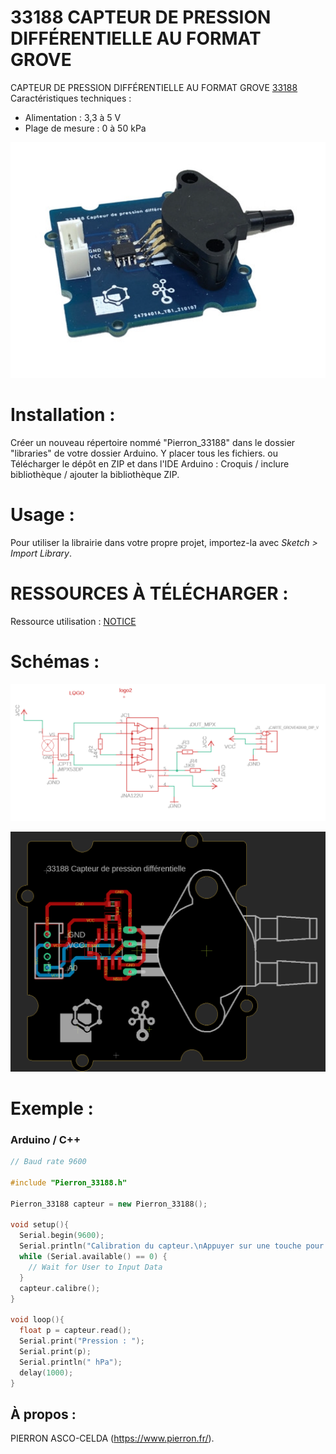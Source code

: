 # 33188 CAPTEUR DE PRESSION DIFFÉRENTIELLE AU FORMAT GROVE

CAPTEUR DE PRESSION DIFFÉRENTIELLE AU FORMAT GROVE [33188](https://www.pierron.fr/capteur-de-pression-dans-un-liquide.html)
Caractéristiques techniques :
- Alimentation : 3,3 à 5 V
- Plage de mesure : 0 à 50 kPa

![33188](/img/L-33188.png)

# Installation :
Créer un nouveau répertoire nommé "Pierron_33188" dans le dossier "libraries" de votre dossier Arduino.
Y placer tous les fichiers.
ou
Télécharger le dépôt en ZIP et dans l'IDE Arduino : Croquis / inclure bibliothèque / ajouter la bibliothèque ZIP.

# Usage :
Pour utiliser la librairie dans votre propre projet, importez-la avec  *Sketch > Import Library*.

# RESSOURCES À TÉLÉCHARGER :

Ressource utilisation : [NOTICE](https://github.com/pierron-asco-celda/Pierron_33188/blob/master/src/Pierron-33188-Datasheet.pdf)

# Schémas :

![SCH-33188](/img/SCH-33188.png)

![BRD-33188](/img/BRD-33188.png)

# Exemple :
### Arduino / C++
```cpp
// Baud rate 9600

#include "Pierron_33188.h"

Pierron_33188 capteur = new Pierron_33188();

void setup(){
  Serial.begin(9600);
  Serial.println("Calibration du capteur.\nAppuyer sur une touche pour continuer.");
  while (Serial.available() == 0) {
    // Wait for User to Input Data
  }
  capteur.calibre();
}

void loop(){
  float p = capteur.read();
  Serial.print("Pression : ");
  Serial.print(p);
  Serial.println(" hPa");
  delay(1000);
}
```
## À propos :

PIERRON ASCO-CELDA (https://www.pierron.fr/).
